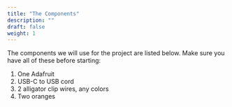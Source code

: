 ```yaml
---
title: "The Components"
description: ""
draft: false
weight: 1
---
```


The components we will use for the project are listed below. Make sure you have all of these before starting: 

1. One Adafruit 
3. USB-C to USB cord 
4. 2 alligator clip wires, any colors 
5. Two oranges 
